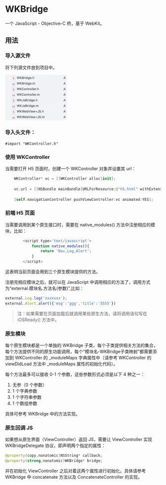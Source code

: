 # WKBridge

一个 JavaScript - Objective-C 桥，基于 WebKit。

## 用法

### 导入源文件
将下列源文件放到项目中。

<img src="1.png" width="200"/>

### 导入头文件：

	#import "WKController.h"

### 使用 WKController

当需要打开 H5 页面时，创建一个 WKController 对象并设置其 url：

```swift
	WKController* vc = [[WKController alloc]init];
    
    vc.url = [[NSBundle mainBundle]URLForResource:@"h5.html" withExtension:nil];
    
    [self.navigationController pushViewController:vc animated:YES];
```

### 前端 H5 页面

当需要调用到某个原生接口时，需要在 native_modules() 方法中注册相应的模块，比如：

```javascript
		<script type='text/javascript'>
            function native_modules(){
                return 'Nav,Log,Alert';
            }
		</script>
```
这表明当前页面会用到三个原生模块提供的方法。

注册完相应模块之后，就可以在 JavaScript 中调用相应的方法了，调用方式为“external.模块名.方法名(参数)”,比如：

```javascript
external.Log.log('xxxxxxx');
external.Alert.alert({'msg':'ggg','title':'5555'})

```
> 注：如果需要在页面加载后就调用某些原生方法，请将调用语句写在 iOSReady() 方法中。
### 原生模块

每个原生模块都是一个单独的 WKBridge 子类，每个子类提供相关方法的集合，每个方法提供不同的原生功能调用，每个“模块名-WKBridge子类映射”都需要添加到 WKController 的 _moduleMaps 字典属性中（请参考 WKController 的 viewDidLoad 方法中 _moduleMaps 属性的初始化代码）。

每个方法最多可以接收 0-1 个参数，这些参数形式必须是以下 4 种之一：

1. 无参（0 个参数） 
2. 1 个字典参数 
3. 1 个字符串参数 
4. 1 个数组参数

具体可参考 WKBridge 中的方法实现。

### 原生回调 JS

如果想从原生界面（ViewController）返回 JS，需要让 ViewController 实现 WKBridgeDelegate 协议，即声明两个指定的属性：

```swift
@property(copy,nonatomic)NSString* callback;
@property(strong,nonatomic)WKBridge* bridge;
```

并在初始化 ViewController 之后对着这两个属性进行初始化。具体请参考 WKBridge 中 concatenate 方法以及 ConcatenateController 的实现。


